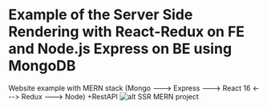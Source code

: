 # Example of the Server Side Rendering with React-Redux on FE and Node.js Express on BE using MongoDB 
Website example with MERN stack (Mongo ---> Express ---> React 16 &lt;---> Redux ---> Node) +RestAPI
![alt SSR MERN project](https://image.ibb.co/cuf5ZJ/7_1.png)
